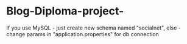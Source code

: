 # Blog-Diploma-project-
If you use MySQL - just create new schema named "socialnet", else - change params in "application.properties" for db connection
